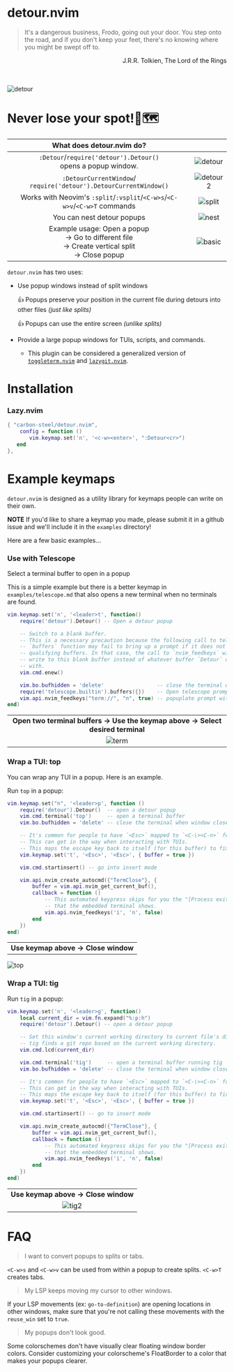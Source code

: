 # detour.nvim
> It's a dangerous business, Frodo, going out your door. You step onto the road, and if you don't keep your feet, there's no knowing where you might be swept off to.

<div dir="rtl">
J.R.R. Tolkien, The Lord of the Rings 
</div>
</br></br>

![detour](https://github.com/carbon-steel/detour.nvim/assets/7697639/63a88fd3-f910-4e42-9664-0e14fe88d066)

# Never lose your spot!📍🗺️

| What does detour.nvim do? | |
| :--: | :--: |
| `:Detour`/`require('detour').Detour()` <br />opens a popup window. | ![detour](https://github.com/carbon-steel/detour.nvim/assets/7697639/1eb85155-7134-473f-8df0-dd15f55c1d8c) |
| `:DetourCurrentWindow`/<br />`require('detour').DetourCurrentWindow()` | ![detour2](https://github.com/carbon-steel/detour.nvim/assets/7697639/d3f0db15-916b-4b17-b227-0e4aa8fc318d) |
| Works with Neovim's `:split`/`:vsplit`/`<C-w>s`/`<C-w>v`/`<C-w>T` commands | ![split](https://github.com/carbon-steel/detour.nvim/assets/7697639/4ffa7f36-8b2a-4d91-a8bb-7012f7b82015) |
| You can nest detour popups | ![nest](https://github.com/carbon-steel/detour.nvim/assets/7697639/5fc3cad6-9acf-482d-97cb-c75788617cf8) |
| Example usage: Open a popup <br />-> Go to different file <br />-> Create vertical split <br />-> Close popup | ![basic](https://github.com/carbon-steel/detour.nvim/assets/7697639/3a408a14-8b9d-4bd4-90db-e633c5f97b7c) |

`detour.nvim` has two uses:
* Use popup windows instead of split windows
  
  :+1: Popups preserve your position in the current file during detours into other files *(just like splits)*

  :+1: Popups can use the entire screen *(unlike splits)*

* Provide a large popup windows for TUIs, scripts, and commands.
    * This plugin can be considered a generalized version of [`toggleterm.nvim`](https://github.com/akinsho/toggleterm.nvim) and [`lazygit.nvim`](https://github.com/kdheepak/lazygit.nvim).

# Installation

### Lazy.nvim

```lua
{ "carbon-steel/detour.nvim",
    config = function ()
       vim.keymap.set('n', '<c-w><enter>', ":Detour<cr>")
   end
},
```

# Example keymaps
`detour.nvim` is designed as a utility library for keymaps people can write on their own.

**NOTE** If you'd like to share a keymap you made, please submit it in a github issue and we'll include it in the `examples` directory!

Here are a few basic examples...

### Use with Telescope
Select a terminal buffer to open in a popup

This is a simple example but there is a better keymap in `examples/telescope.md` that also opens a new terminal when no terminals are found.
```lua
vim.keymap.set('n', '<leader>t', function()
    require('detour').Detour() -- Open a detour popup

    -- Switch to a blank buffer.
    -- This is a necessary precaution because the following call to telescope's
    -- `buffers` function may fail to bring up a prompt if it does not find any
    -- qualifying buffers. In that case, the call to `nvim_feedkeys` will
    -- write to this blank buffer instead of whatever buffer `Detour` opened
    -- with.
    vim.cmd.enew()

    vim.bo.bufhidden = 'delete'                 -- close the terminal when window closes
    require('telescope.builtin').buffers({})    -- Open telescope prompt
    vim.api.nvim_feedkeys("term://", "n", true) -- popuplate prompt with "term"
end)
```
||
|:--:|
| **Open two terminal buffers -> Use the keymap above -> Select desired terminal** |
| ![term](https://github.com/carbon-steel/detour.nvim/assets/7697639/775cd697-d47e-4d3c-9aaf-9f7f86c266f0) |


### Wrap a TUI: top
You can wrap any TUI in a popup. Here is an example.

Run `top` in a popup:
```lua
vim.keymap.set("n", '<leader>p', function ()
    require('detour').Detour()  -- open a detour popup
    vim.cmd.terminal('top')     -- open a terminal buffer
    vim.bo.bufhidden = 'delete' -- close the terminal when window closes

    -- It's common for people to have `<Esc>` mapped to `<C-\><C-n>` for terminals.
    -- This can get in the way when interacting with TUIs.
    -- This maps the escape key back to itself (for this buffer) to fix this problem.
    vim.keymap.set('t', '<Esc>', '<Esc>', { buffer = true })

    vim.cmd.startinsert() -- go into insert mode

    vim.api.nvim_create_autocmd({"TermClose"}, {
        buffer = vim.api.nvim_get_current_buf(),
        callback = function ()
            -- This automated keypress skips for you the "[Process exited 0]" message
            -- that the embedded terminal shows.
            vim.api.nvim_feedkeys('i', 'n', false)
        end
    })
end)
```

||
| :--: |
| **Use keymap above -> Close window** |
![top](https://github.com/carbon-steel/detour.nvim/assets/7697639/49dd12ab-630b-4558-9486-fe82cc94882c)

### Wrap a TUI: tig
Run `tig` in a popup:
```lua
vim.keymap.set('n', '<leader>g', function()
    local current_dir = vim.fn.expand("%:p:h")
    require('detour').Detour() -- open a detour popup

    -- Set this window's current working directory to current file's directory.
    -- tig finds a git repo based on the current working directory. 
    vim.cmd.lcd(current_dir)

    vim.cmd.terminal('tig')     -- open a terminal buffer running tig
    vim.bo.bufhidden = 'delete' -- close the terminal when window closes

    -- It's common for people to have `<Esc>` mapped to `<C-\><C-n>` for terminals.
    -- This can get in the way when interacting with TUIs.
    -- This maps the escape key back to itself (for this buffer) to fix this problem.
    vim.keymap.set('t', '<Esc>', '<Esc>', { buffer = true })

    vim.cmd.startinsert() -- go to insert mode

    vim.api.nvim_create_autocmd({"TermClose"}, {
        buffer = vim.api.nvim_get_current_buf(),
        callback = function ()
            -- This automated keypress skips for you the "[Process exited 0]" message
            -- that the embedded terminal shows.
            vim.api.nvim_feedkeys('i', 'n', false)
        end
    })
end)
```

||
|:--:|
| **Use keymap above -> Close window** |
| ![tig2](https://github.com/carbon-steel/detour.nvim/assets/7697639/7dd84b42-26d8-487b-8486-aa08e0fef5c8) |

# FAQ
> I want to convert popups to splits or tabs.

`<C-w>s` and `<C-w>v` can be used from within a popup to create splits. `<C-w>T` creates tabs.

> My LSP keeps moving my cursor to other windows.

If your LSP movements (ex: `go-to-definition`) are opening locations in other windows, make sure that you're not calling these movements with the `reuse_win` set to `true`.

> My popups don't look good.

Some colorschemes don't have visually clear floating window border colors. Consider customizing your colorscheme's FloatBorder to a color that makes your popups clearer.

